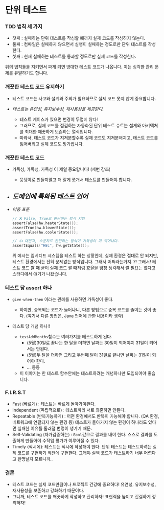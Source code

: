 # 단위 테스트



### TDD 법칙 세 가지 

- 첫째 : 실패하는 단위 테스트를 작성할 떄까지 실제 코드를 작성하지 않는다.
- 둘째 : 컴파일은 실패하지 않으면서 실행이 실패하는 정도로만 단위  테스트를 작성한다.
- 셋째 : 현재 실패하는 테스트를 통과할 정도로만 실제 코드를 작성한다.



위의 법칙들을 지키면서 짜게 되면 방대한 테스트 코드가 나옵니다. 이는 심각한 관리 문제를 유발하기도 합니다.

### 깨끗한 테스트 코드 유지하기

- 테스트 코드는 사고와 설계와 주의가 필요하므로 실제 코드 못지 않게 중요합니다. 

- *테스트는 유연성, 유지보수성, 재사용성을 제공한다.*
  - 테스트 케이스가 있으면 변경이 두렵지 않다! 
  - 그러므로, 실제 코드를 점검하는 자동화된 단위 테스트 슈트는 설계와 아키텍처를 최대한 깨끗하게 보존하는 열쇠입니다.
  - 따라서, 테스트 코드가 지저분할수록 실제 코드도 지저분해지고, 테스트 코드를 잃어버리고 실제 코드도 망가집니다.

### 깨끗한 테스트 코드 

- 가독성, 가독성, 가독성 이 제일 중요합니다! (세번 강조)

  - 뭉탱이로 만들지말고 더 잘게 쪼개서 테스트를 만들어야 합니다.

- *도메인에 특화된 테스트 언어*
  - 
- *이중 표준*

  ```swift
  // ❌ False, True로 판단하는 방식 지양
  assertFalse(hw.heaterState());
  assertTrue(hw.blowerState());
  assertFalse(hw.coolerState());
  
  // 👍 대문자, 소문자로 판단하는 방식이 가독성이 더 뛰어나다.
  assertEquals("HBc", hw.getState());
  ```

  위 예시는 임베디드 시스템을 테스트 하는 상황인데, 실제 환경은 절대로 안 되지만, 테스트 환경에서는 전혀 문제없는 방식입니다. 그래서 어쩌라는거지..?! 그래서! 테스트 코드 짤 때 굳이 실제 코드 짤 때처럼 효율을 엄청 생각해서 짤 필요는 없다고 스터디에서 얘기가 나왔습니다.

### 테스트 당 assert 하나

- `give-when-then` 이라는 관례를 사용하면 가독성이 좋다. 
  - 하지만, 중복되는 코드가 늘어나니, 다른 방법으로 중복 코드를 줄이는 것이 좋다. (여기서 다른 방법은, Java 언어에 관한 내용이라 생략)

- 테스트 당 개념 하나!!
  - `testAddMonths`함수는 여러가지를 테스트하게 된다.
    - (5월)30일로 끝나는 한 달을 더하면 날짜는 30일이 되어야지 31일이 되어서는 안된다.
    - (5월)두 달을 더하면 그리고 두번째 달이 31일로 끝나면 날짜는 31일이 되어야 한다. 
    - ... 등등
  - 이 이야기는 한 테스트 함수안에는 테스트하려는 개념하나만 도입되어야 좋습니다. 

### F.I.R.S.T

- Fast (빠르게) : 테스트는 빠르게 돌아가야한다.
- Independent (독립적으로) : 테스트끼리 서로 의존하면 안된다.
- Repeatable (반복가능하게) : 어떤 환경에서도 반복이 가능해야 합니다. (QA 환경, 네트워크에 연결되지 않는 환경 등) 테스트가 돌아가지 않는 환경이 하나라도 있다면 실패한 이유를 둘러댈 변명이 생기기 때문.
- Self-Validating (자가검증하는) : `Bool`값으로 결과를 내야 한다. 스스로 결과를 도출하게 만들어야 수작업 평가가 이루어질 수 있다.
- Timely (적시에): 테스트는 적시에 작성해야 한다. 단위 테스트는 테스트하려는 실제 코드를 구현하기 직전에 구현한다. 그래야 실젝 코드가 테스트하기 너무 어렵다고 판명날지 모르니까..



### 결론

- 테스트 코드는 실제 코드만큼이나 프로젝트 건강에 중요하다! 유연성, 유지보수성, 재사용성을 보존하고 강화하기 때문이다. 
- 그니까, 테스트 코드를 깨끗하게 작성하고 관리하자! 표현력을 높이고 간결하게 정리하자!
